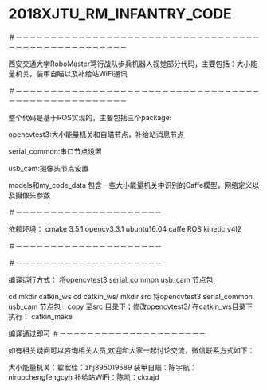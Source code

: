 # 2018XJTU_RM_INFANTRY_CODE
＃－－－－－－－－－－－－－－－－－－－－－－－－－－－－－－－－－－－－－－－－－－－－－－－－－－－－

西安交通大学RoboMaster笃行战队步兵机器人视觉部分代码，主要包括：大小能量机关，装甲自瞄以及补给站WiFi通讯

＃－－－－－－－－－－－－－－－－－－－－－－－－－－－－－－－－－－－－－－－－－－－－－－－－－－－－

整个代码是基于ROS实现的，主要包括三个package:

opencvtest3:大小能量机关和自瞄节点，补给站消息节点

serial_common:串口节点设置

usb_cam:摄像头节点设置

models和my_code_data 包含一些大小能量机关中识别的Caffe模型，网络定义以及摄像头参数

＃－－－－－－－－－－－－－－－－－－－－－

依赖环境：
cmake 3.5.1
opencv3.3.1
ubuntu16.04
caffe
ROS kinetic
v4l2

＃－－－－－－－－－－－－－－－－－－－－－

＃－－－－－－－－－－－－－－－－－－－－－

编译运行方式：
将opencvtest3 serial_common usb_cam 节点包

cd 
mkdir catkin_ws
cd catkin_ws/
mkdir src
将opencvtest3 serial_common usb_cam 节点包　copy 至src 目录下；修改opencvtest3/
在catkin_ws目录下执行：
catkin_make

编译通过即可
＃－－－－－－－－－－－－－－－－－－－－－

如有相关疑问可以咨询相关人员,欢迎和大家一起讨论交流，微信联系方式如下：

大小能量机关：翟宏佳：zhj395019589
装甲自瞄：陈宇航：niruochengfengcyh
补给站WiFi：陈凯：ckxajd
